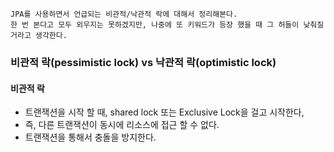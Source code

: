```
JPA를 사용하면서 언급되는 비관적/낙관적 락에 대해서 정리해본다.
한 번 본다고 모두 외우지는 못하겠지만, 나중에 또 키워드가 등장 했을 때 그 허들이 낮춰질거라고 생각한다.
```
### 비관적 락(pessimistic lock) vs 낙관적 락(optimistic lock)
#### 비관적 락
- 트랜잭션을 시작 할 때, shared lock 또는 Exclusive Lock을 걸고 시작한다,
- 즉, 다른 트랜잭션이 동시에 리소스에 접근 할 수 없다.
- 트랜잭션을 통해서 충돌을 방지한다.